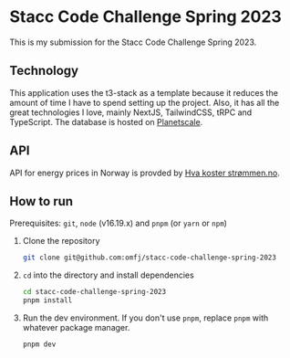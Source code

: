 # Stacc Code Challenge Spring 2023

This is my submission for the Stacc Code Challenge Spring 2023.

## Technology

This application uses the t3-stack as a template because it reduces the amount
of time I have to spend setting up the project. Also, it has all the
great technologies I love, mainly NextJS, TailwindCSS, tRPC and TypeScript.
The database is hosted on [Planetscale](https://planetscale.com/).

## API

API for energy prices in Norway is provded by [Hva koster strømmen.no](https://www.hvakosterstrommen.no/strompris-api).

## How to run

Prerequisites: `git`, `node` (v16.19.x) and `pnpm` (or `yarn` or `npm`)

1. Clone the repository

   ```sh
   git clone git@github.com:omfj/stacc-code-challenge-spring-2023
   ```

2. `cd` into the directory and install dependencies

   ```sh
   cd stacc-code-challenge-spring-2023
   pnpm install
   ```

3. Run the dev environment. If you don't use `pnpm`, replace `pnpm` with
   whatever package manager.

   ```sh
   pnpm dev
   ```
